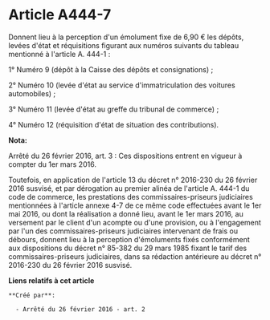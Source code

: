 # Article A444-7

Donnent lieu à la perception d'un émolument fixe de 6,90 € les dépôts, levées d'état et réquisitions figurant aux numéros
suivants du tableau mentionné à l'article A. 444-1 : 

1° Numéro 9 (dépôt à la Caisse des dépôts et consignations) ; 

2° Numéro 10 (levée d'état au service d'immatriculation des voitures automobiles) ; 

3° Numéro 11 (levée d'état au greffe du tribunal de commerce) ; 

4° Numéro 12 (réquisition d'état de situation des contributions).

**Nota:**

Arrêté du 26 février 2016, art. 3 : Ces dispositions entrent en vigueur à compter du 1er mars 2016.

Toutefois, en application de l'article 13 du décret n° 2016-230 du 26 février 2016 susvisé, et par dérogation au premier
alinéa de l'article A. 444-1 du code de commerce, les prestations des commissaires-priseurs judiciaires mentionnées à
l'article annexe 4-7 de ce même code effectuées avant le 1er mai 2016, ou dont la réalisation a donné lieu, avant le 1er mars
2016, au versement par le client d'un acompte ou d'une provision, ou à l'engagement par l'un des commissaires-priseurs
judiciaires intervenant de frais ou débours, donnent lieu à la perception d'émoluments fixés conformément aux dispositions du
décret n° 85-382 du 29 mars 1985 fixant le tarif des commissaires-priseurs judiciaires, dans sa rédaction antérieure au
décret n° 2016-230 du 26 février 2016 susvisé.

**Liens relatifs à cet article**

	**Créé par**:

	  - Arrêté du 26 février 2016 - art. 2
